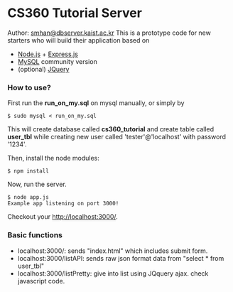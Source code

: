 # CS360 Tutorial Server

Author: smhan@dbserver.kaist.ac.kr
This is a prototype code for new starters who will build their application based on
* [Node.js](https://nodejs.org/) + [Express.js](https://expressjs.com/)
* [MySQL](https://dev.mysql.com/downloads/) community version
* (optional) [JQuery](https://jquery.com/)

### How to use?

First run the <b>run_on_my.sql</b> on mysql manually, or simply by

`$ sudo mysql < run_on_my.sql`

This will create database called <b>cs360_tutorial</b> and create table called <b>user_tbl</b> while creating new user called 'tester'@'localhost' with password '1234'.

Then, install the node modules:

    $ npm install

Now, run the server.

    $ node app.js
    Example app listening on port 3000!

Checkout your [http://localhost:3000/](http://localhost:3000/).

### Basic functions
* localhost:3000/: sends "index.html" which includes submit form.
* localhost:3000/listAPI: sends raw json format data from "select * from user_tbl"
* localhost:3000/listPretty: give into list using JQquery ajax. check javascript code.
